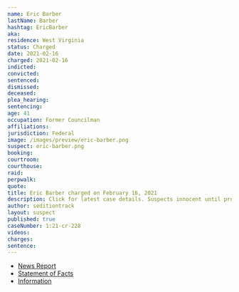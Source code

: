 ```yaml
---
name: Eric Barber
lastName: Barber
hashtag: EricBarber
aka:
residence: West Virginia
status: Charged
date: 2021-02-16
charged: 2021-02-16
indicted:
convicted:
sentenced:
dismissed:
deceased:
plea_hearing:
sentencing:
age: 41
occupation: Former Councilman
affiliations:
jurisdiction: Federal
image: /images/preview/eric-barber.png
suspect: eric-barber.png
booking:
courtroom:
courthouse:
raid:
perpwalk:
quote:
title: Eric Barber charged on February 16, 2021
description: Click for latest case details. Suspects innocent until proven guilty.
author: seditiontrack
layout: suspect
published: true
caseNumber: 1:21-cr-228
videos:
charges:
sentence:
---
```

- [News Report](https://www.msn.com/en-us/news/us/west-virginia-man-charged-with-stealing-cspan-equipment-during-capitol-riots/ar-BB1efFsk)
- [Statement of Facts](https://www.justice.gov/usao-dc/case-multi-defendant/file/1378386/download)
- [Information](https://www.justice.gov/usao-dc/case-multi-defendant/file/1378381/download)
